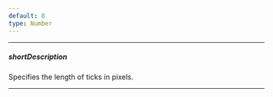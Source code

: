 ```yaml
---
default: 8
type: Number
---
```

---
##### shortDescription
Specifies the length of ticks in pixels.

---

